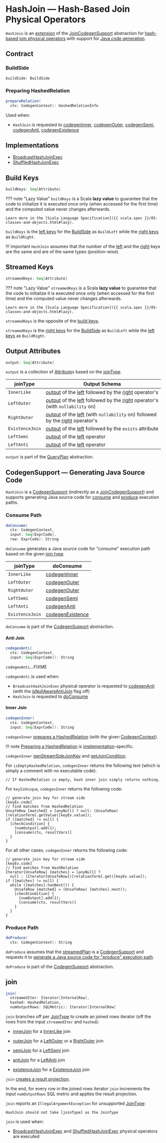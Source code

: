 # HashJoin &mdash; Hash-Based Join Physical Operators

`HashJoin` is an [extension](#contract) of the [JoinCodegenSupport](JoinCodegenSupport.md) abstraction for [hash-based join physical operators](#implementations) with support for [Java code generation](#CodegenSupport).

## Contract

### <span id="buildSide"> BuildSide

```scala
buildSide: BuildSide
```

### <span id="prepareRelation"> Preparing HashedRelation

```scala
prepareRelation(
  ctx: CodegenContext): HashedRelationInfo
```

Used when:

* `HashJoin` is requested to [codegenInner](#codegenInner), [codegenOuter](#codegenOuter), [codegenSemi](#codegenSemi), [codegenAnti](#codegenAnti), [codegenExistence](#codegenExistence)

## Implementations

* [BroadcastHashJoinExec](BroadcastHashJoinExec.md)
* [ShuffledHashJoinExec](ShuffledHashJoinExec.md)

## <span id="buildKeys"> Build Keys

```scala
buildKeys: Seq[Attribute]
```

??? note "Lazy Value"
    `buildKeys` is a Scala **lazy value** to guarantee that the code to initialize it is executed once only (when accessed for the first time) and the computed value never changes afterwards.

    Learn more in the [Scala Language Specification]({{ scala.spec }}/05-classes-and-objects.html#lazy).

`buildKeys` is the [left keys](BaseJoinExec.md#leftKeys) for the [BuildSide](#buildSide) as `BuildLeft` while the [right keys](BaseJoinExec.md#rightKeys) as `BuildRight`.

!!! important
    `HashJoin` assumes that the number of the [left](BaseJoinExec.md#leftKeys) and the [right](BaseJoinExec.md#rightKeys) keys are the same and are of the same types (position-wise).

## <span id="streamedKeys"> Streamed Keys

```scala
streamedKeys: Seq[Attribute]
```

??? note "Lazy Value"
    `streamedKeys` is a Scala **lazy value** to guarantee that the code to initialize it is executed once only (when accessed for the first time) and the computed value never changes afterwards.

    Learn more in the [Scala Language Specification]({{ scala.spec }}/05-classes-and-objects.html#lazy).

`streamedKeys` is the opposite of the [build keys](#buildKeys).

`streamedKeys` is the [right keys](BaseJoinExec.md#rightKeys) for the [BuildSide](#buildSide) as `BuildLeft` while the [left keys](BaseJoinExec.md#leftKeys) as `BuildRight`.

## <span id="output"> Output Attributes

```scala
output: Seq[Attribute]
```

`output` is a collection of [Attribute](../expressions/Attribute.md)s based on the [joinType](BaseJoinExec.md#joinType).

joinType | Output Schema
---------|--------------
 `InnerLike` | [output](../catalyst/QueryPlan.md#output) of the [left](#left) followed by the [right](#right) operator's
 `LeftOuter` | [output](../catalyst/QueryPlan.md#output) of the [left](#left) followed by the [right](#right) operator's (with `nullability` on)
 `RightOuter` | [output](../catalyst/QueryPlan.md#output) of the [left](#left) (with `nullability` on) followed by the [right](#right) operator's
 `ExistenceJoin` | [output](../catalyst/QueryPlan.md#output) of the [left](#left) followed by the `exists` attribute
 `LeftSemi` | [output](../catalyst/QueryPlan.md#output) of the [left](#left) operator
 `LeftAnti` | [output](../catalyst/QueryPlan.md#output) of the [left](#left) operator

`output` is part of the [QueryPlan](../catalyst/QueryPlan.md#output) abstraction.

## <span id="CodegenSupport"> CodegenSupport &mdash; Generating Java Source Code

`HashJoin` is a [CodegenSupport](CodegenSupport.md) (indirectly as a [JoinCodegenSupport](JoinCodegenSupport.md)) and supports generating Java source code for [consume](#doConsume) and [produce](#doProduce) execution paths.

### <span id="doConsume"> Consume Path

```scala
doConsume(
  ctx: CodegenContext,
  input: Seq[ExprCode],
  row: ExprCode): String
```

`doConsume` generates a Java source code for "consume" execution path based on the given [join type](BaseJoinExec.md#joinType).

joinType | doConsume
---------|--------------
 `InnerLike` | [codegenInner](#codegenInner)
 `LeftOuter` | [codegenOuter](#codegenOuter)
 `RightOuter` | [codegenOuter](#codegenOuter)
 `LeftSemi` | [codegenSemi](#codegenSemi)
 `LeftAnti` | [codegenAnti](#codegenAnti)
 `ExistenceJoin` | [codegenExistence](#codegenExistence)

`doConsume` is part of the [CodegenSupport](CodegenSupport.md#doConsume) abstraction.

#### <span id="codegenAnti"> Anti Join

```scala
codegenAnti(
  ctx: CodegenContext,
  input: Seq[ExprCode]): String
```

`codegenAnti`...FIXME

`codegenAnti` is used when:

* `BroadcastHashJoinExec` physical operator is requested to [codegenAnti](BroadcastHashJoinExec.md#codegenAnti) (with the [isNullAwareAntiJoin](BroadcastHashJoinExec.md#isNullAwareAntiJoin) flag off)
* `HashJoin` is requested to [doConsume](#doConsume)

#### <span id="codegenInner"> Inner Join

```scala
codegenInner(
  ctx: CodegenContext,
  input: Seq[ExprCode]): String
```

`codegenInner` [prepares a HashedRelation](#prepareRelation) (with the given [CodegenContext](../whole-stage-code-generation/CodegenContext.md)).

!!! note
    [Preparing a HashedRelation](#prepareRelation) is [implementation](#implementations)-specific.

`codegenInner` [genStreamSideJoinKey](#genStreamSideJoinKey) and [getJoinCondition](#getJoinCondition).

For `isEmptyHashedRelation`, `codegenInner` returns the following text (which is simply a comment with no executable code):

```text
// If HashedRelation is empty, hash inner join simply returns nothing.
```

For `keyIsUnique`, `codegenInner` returns the following code:

```text
// generate join key for stream side
[keyEv.code]
// find matches from HashedRelation
UnsafeRow [matched] = [anyNull] ? null: (UnsafeRow)[relationTerm].getValue([keyEv.value]);
if ([matched] != null) {
  [checkCondition] {
    [numOutput].add(1);
    [consume(ctx, resultVars)]
  }
}
```

For all other cases, `codegenInner` returns the following code:

```text
// generate join key for stream side
[keyEv.code]
// find matches from HashRelation
Iterator[UnsafeRow] [matches] = [anyNull] ?
  null : (Iterator[UnsafeRow])[relationTerm].get([keyEv.value]);
if ([matches] != null) {
  while ([matches].hasNext()) {
    UnsafeRow [matched] = (UnsafeRow) [matches].next();
    [checkCondition] {
      [numOutput].add(1);
      [consume(ctx, resultVars)]
    }
  }
}
```

### <span id="doProduce"> Produce Path

```scala
doProduce(
  ctx: CodegenContext): String
```

`doProduce` assumes that the [streamedPlan](#streamedPlan) is a [CodegenSupport](CodegenSupport.md) and requests it to [generate a Java source code for "produce" execution path](CodegenSupport.md#doProduce).

`doProduce` is part of the [CodegenSupport](CodegenSupport.md#doProduce) abstraction.

## <span id="join"> join

```scala
join(
  streamedIter: Iterator[InternalRow],
  hashed: HashedRelation,
  numOutputRows: SQLMetric): Iterator[InternalRow]
```

`join` branches off per [JoinType](BaseJoinExec.md#joinType) to create an joined rows iterator (off the rows from the input `streamedIter` and `hashed`):

* [innerJoin](#innerJoin) for a [InnerLike](../joins.md#InnerLike) join

* [outerJoin](#outerJoin) for a [LeftOuter](../joins.md#LeftOuter) or a [RightOuter](../joins.md#RightOuter) join

* [semiJoin](#semiJoin) for a [LeftSemi](../joins.md#LeftSemi) join

* [antiJoin](#antiJoin) for a [LeftAnti](../joins.md#LeftAnti) join

* [existenceJoin](#existenceJoin) for a [ExistenceJoin](../joins.md#ExistenceJoin) join

`join` [creates a result projection](#createResultProjection).

In the end, for every row in the joined rows iterator `join` increments the input `numOutputRows` SQL metric and applies the result projection.

`join` reports an `IllegalArgumentException` for unsupported [JoinType](BaseJoinExec.md#joinType):

```text
HashJoin should not take [joinType] as the JoinType
```

`join` is used when:

* [BroadcastHashJoinExec](BroadcastHashJoinExec.md) and [ShuffledHashJoinExec](ShuffledHashJoinExec.md) physical operators are executed

